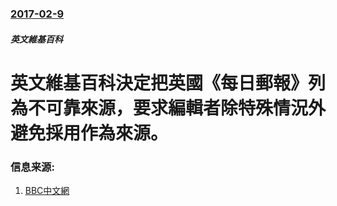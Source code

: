 ### [2017-02-9](/zh/news/2017/02/9/index.md)

##### 英文維基百科
# 英文維基百科決定把英國《每日郵報》列為不可靠來源，要求編輯者除特殊情況外避免採用作為來源。 




### 信息来源:

1. [BBC中文網](http://www.bbc.com/zhongwen/simp/world-38924090)
